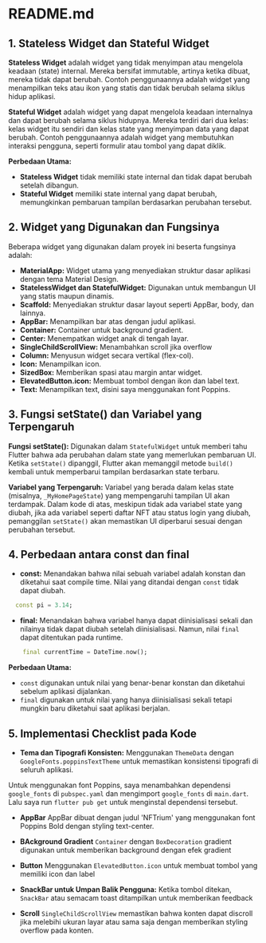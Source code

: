 # README.md

## 1. Stateless Widget dan Stateful Widget

**Stateless Widget** adalah widget yang tidak menyimpan atau mengelola keadaan (state) internal. Mereka bersifat immutable, artinya ketika dibuat, mereka tidak dapat berubah. Contoh penggunaannya adalah widget yang menampilkan teks atau ikon yang statis dan tidak berubah selama siklus hidup aplikasi.

**Stateful Widget** adalah widget yang dapat mengelola keadaan internalnya dan dapat berubah selama siklus hidupnya. Mereka terdiri dari dua kelas: kelas widget itu sendiri dan kelas state yang menyimpan data yang dapat berubah. Contoh penggunaannya adalah widget yang membutuhkan interaksi pengguna, seperti formulir atau tombol yang dapat diklik.

**Perbedaan Utama:**
- **Stateless Widget** tidak memiliki state internal dan tidak dapat berubah setelah dibangun.
- **Stateful Widget** memiliki state internal yang dapat berubah, memungkinkan pembaruan tampilan berdasarkan perubahan tersebut.

## 2. Widget yang Digunakan dan Fungsinya

Beberapa widget yang digunakan dalam proyek ini beserta fungsinya adalah:

- **MaterialApp:** Widget utama yang menyediakan struktur dasar aplikasi dengan tema Material Design.
- **StatelessWidget dan StatefulWidget:** Digunakan untuk membangun UI yang statis maupun dinamis.
- **Scaffold:** Menyediakan struktur dasar layout seperti AppBar, body, dan lainnya.
- **AppBar:** Menampilkan bar atas dengan judul aplikasi.
- **Container:** Container untuk background gradient.
- **Center:** Menempatkan widget anak di tengah layar.
- **SingleChildScrollView:** Menambahkan scroll jika overflow
- **Column:** Menyusun widget secara vertikal (flex-col).
- **Icon:** Menampilkan icon.
- **SizedBox:** Memberikan spasi atau margin antar widget.
- **ElevatedButton.icon:** Membuat tombol dengan ikon dan label text.
- **Text:** Menampilkan text, disini saya menggunakan font Poppins.

## 3. Fungsi setState() dan Variabel yang Terpengaruh

**Fungsi setState():** Digunakan dalam `StatefulWidget` untuk memberi tahu Flutter bahwa ada perubahan dalam state yang memerlukan pembaruan UI. Ketika `setState()` dipanggil, Flutter akan memanggil metode `build()` kembali untuk memperbarui tampilan berdasarkan state terbaru.

**Variabel yang Terpengaruh:** Variabel yang berada dalam kelas state (misalnya, `_MyHomePageState`) yang mempengaruhi tampilan UI akan terdampak. Dalam kode di atas, meskipun tidak ada variabel state yang diubah, jika ada variabel seperti daftar NFT atau status login yang diubah, pemanggilan `setState()` akan memastikan UI diperbarui sesuai dengan perubahan tersebut.

## 4. Perbedaan antara const dan final
- **const:** Menandakan bahwa nilai sebuah variabel adalah konstan dan diketahui saat compile time. Nilai yang ditandai dengan `const` tidak dapat diubah.
```dart
  const pi = 3.14; 
```
- **final:** Menandakan bahwa variabel hanya dapat diinisialisasi sekali dan nilainya tidak dapat diubah setelah diinisialisasi. Namun, nilai `final` dapat ditentukan pada runtime.

```dart
    final currentTime = DateTime.now(); 
```

**Perbedaan Utama:**
- `const` digunakan untuk nilai yang benar-benar konstan dan diketahui sebelum aplikasi dijalankan.
- `final` digunakan untuk nilai yang hanya diinisialisasi sekali tetapi mungkin baru diketahui saat aplikasi berjalan.

## 5. Implementasi Checklist pada Kode

- **Tema dan Tipografi Konsisten:** Menggunakan `ThemeData` dengan `GoogleFonts.poppinsTextTheme` untuk memastikan konsistensi tipografi di seluruh aplikasi.

Untuk menggunakan font Poppins, saya menambahkan dependensi `google_fonts` di `pubspec.yaml` dan mengimport `google_fonts` di `main.dart`. Lalu saya run `flutter pub get` untuk menginstal dependensi tersebut.


- **AppBar** AppBar dibuat dengan judul 'NFTrium' yang menggunakan font Poppins Bold dengan styling text-center.

- **BAckground Gradient** `Container` dengan `BoxDecoration` gradient digunakan untuk memberikan background dengan efek gradient

- **Button** Menggunakan `ElevatedButton.icon` untuk membuat tombol yang memiliki icon dan label

- **SnackBar untuk Umpan Balik Pengguna:** Ketika tombol ditekan, `SnackBar` atau semacam toast ditampilkan untuk memberikan feedback

- **Scroll** `SingleChildScrollView` memastikan bahwa konten dapat discroll jika melebihi ukuran layar atau sama saja dengan memberikan styling overflow pada konten.



